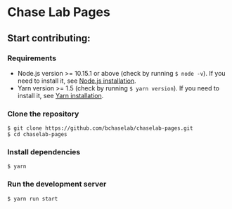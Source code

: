 # Chase Lab Pages

## Start contributing:

### Requirements
- Node.js version >= 10.15.1 or above (check by running `$ node -v`).  If you need to install it, see [Node.js installation](https://nodejs.org/en/download/package-manager/).
- Yarn version >= 1.5 (check by running `$ yarn version`).  If you need to install it, see [Yarn installation](https://classic.yarnpkg.com/en/docs).

### Clone the repository 
```shell
$ git clone https://github.com/bchaselab/chaselab-pages.git
$ cd chaselab-pages
```

### Install dependencies
```shell
$ yarn
```

### Run the development server
```shell
$ yarn run start
```
